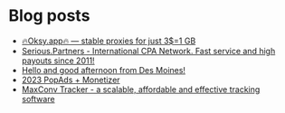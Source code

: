 # Blog posts
<!-- BLOG-POST-LIST:START -->
- [🔥Oksy.app🔥 — stable proxies for just 3$=1 GB](https://afflift.com/f/threads/%F0%9F%94%A5oksy-app%F0%9F%94%A5-%E2%80%94-stable-proxies-for-just-3-1-gb.10341/)
- [Serious.Partners - International CPA Network. Fast service and high payouts since 2011!](https://afflift.com/f/threads/serious-partners-international-cpa-network-fast-service-and-high-payouts-since-2011.10141/)
- [Hello and good afternoon from Des Moines!](https://afflift.com/f/threads/hello-and-good-afternoon-from-des-moines.10340/)
- [2023 PopAds + Monetizer](https://afflift.com/f/threads/2023-popads-monetizer.10185/)
- [MaxConv Tracker - a scalable, affordable and effective tracking software](https://afflift.com/f/threads/maxconv-tracker-a-scalable-affordable-and-effective-tracking-software.9941/)
<!-- BLOG-POST-LIST:END -->
